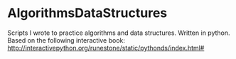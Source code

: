 # AlgorithmsDataStructures
Scripts I wrote to practice algorithms and data structures. Written in python.
Based on the following interactive book: http://interactivepython.org/runestone/static/pythonds/index.html#
